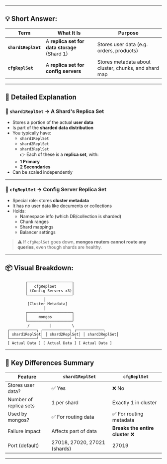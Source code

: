 

---

## 💡 Short Answer:

| Term            | What It Is                           | Purpose                          |
|-----------------|---------------------------------------|----------------------------------|
| **`shard1ReplSet`** | A **replica set for data storage** (Shard 1) | Stores user data (e.g. orders, products) |
| **`cfgReplSet`**    | A **replica set for config servers**        | Stores metadata about cluster, chunks, and shard map |

---

## 🧱 Detailed Explanation

### 🔹 `shard1ReplSet` → A **Shard's Replica Set**

- Stores a portion of the actual **user data**
- Is part of the **sharded data distribution**
- You typically have:  
  - `shard1ReplSet`  
  - `shard2ReplSet`  
  - `shard3ReplSet`  
  👉 Each of these is a **replica set**, with:
  - **1 Primary**
  - **2 Secondaries**
- Can be scaled independently

---

### 🔹 `cfgReplSet` → **Config Server Replica Set**

- Special role: stores **cluster metadata**
- It has no user data like documents or collections
- Holds:
  - Namespace info (which DB/collection is sharded)
  - Chunk ranges
  - Shard mappings
  - Balancer settings

> ⚠️ If `cfgReplSet` goes down, **mongos routers cannot route any queries**, even though shards are healthy.

---

## 📦 Visual Breakdown:

```
         ┌────────────────────┐
         │   cfgReplSet       │
         │ (Config Servers x3)│
         └────────────────────┘
                 │
          [Cluster Metadata]
                 │
         ┌────────────────────┐
         │     mongos         │
         └────────────────────┘
          /         |         \
 ┌────────────┐ ┌────────────┐ ┌────────────┐
 │ shard1ReplSet│ │ shard2ReplSet│ │ shard3ReplSet│
 └────────────┘ └────────────┘ └────────────┘
 [ Actual Data ] [ Actual Data ] [ Actual Data ]
```

---

## 🧠 Key Differences Summary

| Feature             | `shard1ReplSet`               | `cfgReplSet`                     |
|---------------------|-------------------------------|----------------------------------|
| Stores user data?   | ✅ Yes                          | ❌ No                             |
| Number of replica sets | 1 per shard                   | Exactly 1 in cluster             |
| Used by mongos?     | ✅ For routing data            | ✅ For routing metadata          |
| Failure impact      | Affects part of data           | **Breaks the entire cluster** ❌ |
| Port (default)      | 27018, 27020, 27021 (shards)   | 27019                            |

---
